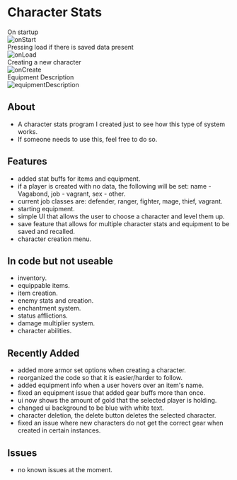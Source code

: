 # Character Stats
On startup<br>
![onStart](https://github.com/HarpersDad/CharacterStats/assets/42348662/ee5e9db4-34c6-4e74-9486-7bd6a3256c35)<br>
Pressing load if there is saved data present<br>
![onLoad](https://github.com/HarpersDad/CharacterStats/assets/42348662/e76ba074-662d-4fd9-b37d-a6d8c2ac724e)<br>
Creating a new character<br>
![onCreate](https://github.com/HarpersDad/CharacterStats/assets/42348662/2f6bec41-a3a1-422f-aa55-e377494fc355)<br>
Equipment Description<br>
![equipmentDescription](https://github.com/HarpersDad/CharacterStats/assets/42348662/b06ae2c9-3669-445a-a87b-f4649a75b998)<br>

<h2>About</h2>

- A character stats program I created just to see how this type of system works.<br>
- If someone needs to use this, feel free to do so.<br>

<h2>Features</h2>

- added stat buffs for items and equipment.<br>
- if a player is created with no data, the following will be set: name - Vagabond, job - vagrant, sex - other.<br>
- current job classes are: defender, ranger, fighter, mage, thief, vagrant.<br>
- starting equipment.<br>
- simple UI that allows the user to choose a character and level them up.<br>
- save feature that allows for multiple character stats and equipment to be saved and recalled.<br>
- character creation menu.<br>

<h2>In code but not useable</h2>

- inventory.<br>
- equippable items.<br>
- item creation.<br>
- enemy stats and creation.<br>
- enchantment system.<br>
- status afflictions.<br>
- damage multiplier system.<br>
- character abilities.<br>

<h2>Recently Added</h2>

- added more armor set options when creating a character.<br>
- reorganized the code so that it is easier/harder to follow.<br>
- added equipment info when a user hovers over an item's name.<br>
- fixed an equipment issue that added gear buffs more than once.<br>
- ui now shows the amount of gold that the selected player is holding.<br>
- changed ui background to be blue with white text.<br>
- character deletion, the delete button deletes the selected character.<br>
- fixed an issue where new characters do not get the correct gear when created in certain instances.<br>

<h2>Issues</h2>

- no known issues at the moment.<br>

